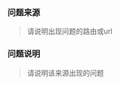 <!--
Issues 提交之前

1. 请确定 Issues 的类型。
2. 在标签(分类参考标签分类), 标题 或者内容中体现明确的意图。

-->

### 问题来源
> 请说明出现问题的路由或url

### 问题说明
> 请说明该来源出现的问题